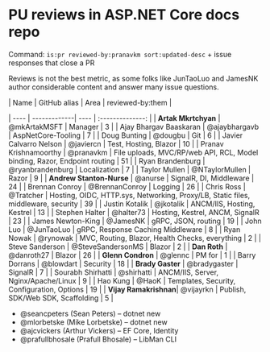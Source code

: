 #  PU reviews in ASP.NET Core docs repo

Command: `is:pr reviewed-by:pranavkm sort:updated-desc` + issue responses that close a PR

Reviews is not the best metric, as some folks like JunTaoLuo and JamesNK author considerable content and answer many issue questions.

| Name | GitHub alias | Area | reviewed-by:them |

| ---- | -------------| ---- | :--------------: |
| **Artak Mkrtchyan** | @mkArtakMSFT | Manager | 3 |
| Ajay Bhargav Baaskaran | @ajaybhargavb | AspNetCore-Tooling | 7 |
| Doug Bunting | @dougbu | Git |	6 |
| Javier Calvarro Nelson |	@javiercn | Test, Hosting, Blazor |	10 |
| Pranav Krishnamoorthy | @pranavkm	| File uploads, MVC/RP/web API, RCL, Model binding, Razor, Endpoint routing |	51 |
| Ryan Brandenburg | @ryanbrandenburg |	Localization | 7 |
| Taylor Mullen	| @NTaylorMullen | Razor | 9 |
| **Andrew Stanton-Nurse** | @anurse | SignalR, DI, Middleware | 24 |
| Brennan Conroy | @BrennanConroy | Logging |	26 |
| Chris Ross | @Tratcher | Hosting, OIDC, HTTP.sys, Networking, Proxy/LB, Static files, middleware, security | 39 |
| Justin Kotalik | @jkotalik | ANCM/IIS, Hosting, Kestrel | 13 |
| Stephen Halter | @halter73 | Hosting, Kestrel, ANCM, SignalR | 23 |
| James Newton-King | @JamesNK | gRPC, JSON, routing | 19 |
| John Luo | @JunTaoLuo | gRPC, Response Caching Middleware | 8 |
| Ryan Nowak | @rynowak | MVC, Routing, Blazor, Health Checks, everything | 2 |
| Steve Sanderson | @SteveSandersonMS  | Blazor | 2 |
| **Dan Roth** | @danroth27 | Blazor | 26 |
| **Glenn Condron** | @glennc | PM for  | 1 |
| Barry Dorrans | @blowdart | Security | 18 |
| **Brady Gaster** | @bradygaster | SignalR | 7 |
| Sourabh Shirhatti | @shirhatti | ANCM/IIS, Server, Nginx/Apache/Linux | 9 |
| Hao Kung | @HaoK  | Templates, Security, Configuration, Options | 19 |
| **Vijay Ramakrishnan**| @vijayrkn | Publish, SDK/Web SDK, Scaffolding | 5 |

* @seancpeters (Sean Peters) – dotnet new
* @mlorbetske (Mike Lorbetske) – dotnet new
* @ajcvickers (Arthur Vickers) – EF Core, Identity
* @prafullbhosale (Prafull Bhosale) – LibMan CLI
    
